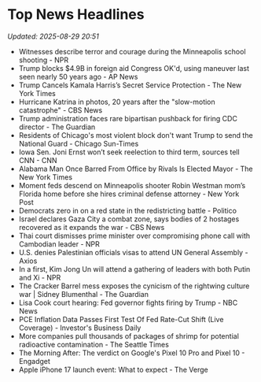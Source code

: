 # Top News Headlines

_Updated: 2025-08-29 20:51_

- Witnesses describe terror and courage during the Minneapolis school shooting - NPR
- Trump blocks $4.9B in foreign aid Congress OK'd, using maneuver last seen nearly 50 years ago - AP News
- Trump Cancels Kamala Harris’s Secret Service Protection - The New York Times
- Hurricane Katrina in photos, 20 years after the "slow-motion catastrophe" - CBS News
- Trump administration faces rare bipartisan pushback for firing CDC director - The Guardian
- Residents of Chicago's most violent block don't want Trump to send the National Guard - Chicago Sun-Times
- Iowa Sen. Joni Ernst won’t seek reelection to third term, sources tell CNN - CNN
- Alabama Man Once Barred From Office by Rivals Is Elected Mayor - The New York Times
- Moment feds descend on Minneapolis shooter Robin Westman mom’s Florida home before she hires criminal defense attorney - New York Post
- Democrats zero in on a red state in the redistricting battle - Politico
- Israel declares Gaza City a combat zone, says bodies of 2 hostages recovered as it expands the war - CBS News
- Thai court dismisses prime minister over compromising phone call with Cambodian leader - NPR
- U.S. denies Palestinian officials visas to attend UN General Assembly - Axios
- In a first, Kim Jong Un will attend a gathering of leaders with both Putin and Xi - NPR
- The Cracker Barrel mess exposes the cynicism of the rightwing culture war | Sidney Blumenthal - The Guardian
- Lisa Cook court hearing: Fed governor fights firing by Trump - NBC News
- PCE Inflation Data Passes First Test Of Fed Rate-Cut Shift (Live Coverage) - Investor's Business Daily
- More companies pull thousands of packages of shrimp for potential radioactive contamination - The Seattle Times
- The Morning After: The verdict on Google's Pixel 10 Pro and Pixel 10 - Engadget
- Apple iPhone 17 launch event: What to expect - The Verge